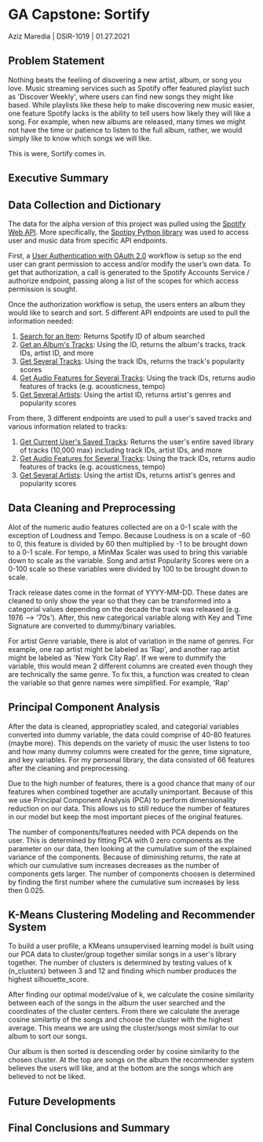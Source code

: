 # GA Capstone: Sortify

Aziz Maredia | DSIR-1019 | 01.27.2021

## Problem Statement

Nothing beats the feeliing of disovering a new artist, album, or song you love. Music streaming services such as Spotify offer featured playlist such as 'Discover Weekly', where users can find new songs they might like based. While playlists like these help to make discovering new music easier, one feature Spotify lacks is the ability to tell users how likely they will like a song. For example, when new albums are released, many times we might not have the time or patience to listen to the full album, rather, we would simply like to know which songs we will like.  


This is were, Sortify comes in. 


## Executive Summary



## Data Collection and Dictionary

The data for the alpha version of this project was pulled using the [Spotify Web API](https://developer.spotify.com/documentation/web-api/). More specifically, the [Spotipy Python library](https://spotipy.readthedocs.io/en/2.16.1/) was used to access user and music data from specific API endpoints.

First, a [User Authentication with OAuth 2.0](https://developer.spotify.com/documentation/general/guides/authorization-guide/) workflow is setup so the end user can grant permission to access and/or modify the user’s own data. To get that authorization, a call is generated to the Spotify Accounts Service / authorize endpoint, passing along a list of the scopes for which access permission is sought.

Once the authorization workflow is setup, the users enters an album they would like to search and sort. 5 different API endpoints are used to pull the information needed:

1. [Search for an Item](https://developer.spotify.com/console/get-search-item/): Returns Spotify ID of album searched
2. [Get an Album's Tracks](https://developer.spotify.com/console/get-album-tracks/): Using the ID, returns the album's tracks, track IDs, artist ID, and more
3. [Get Several Tracks](https://developer.spotify.com/console/get-several-tracks/): Using the track IDs, returns the track's popularity scores
4. [Get Audio Features for Several Tracks](https://developer.spotify.com/console/get-audio-features-several-tracks/): Using the track IDs, returns audio features of tracks (e.g. acousticness, tempo)
5. [Get Several Artists](https://developer.spotify.com/console/get-several-artists/): Using the artist ID, returns artist's genres and popularity scores

From there, 3 different endpoints are used to pull a user's saved tracks and various information related to tracks:

1. [Get Current User's Saved Tracks](https://developer.spotify.com/console/get-current-user-saved-tracks/): Returns the user's entire saved library of tracks (10,000 max) including track IDs, artist IDs, and more
2. [Get Audio Features for Several Tracks](https://developer.spotify.com/console/get-audio-features-several-tracks/): Using the track IDs, returns audio features of tracks (e.g. acousticness, tempo)
3. [Get Several Artists](https://developer.spotify.com/console/get-several-artists/): Using the artist IDs, returns artist's genres and popularity scores

## Data Cleaning and Preprocessing

Alot of the numeric audio features collected are on a 0-1 scale with the exception of Loudness and Tempo. Because Loudness is on a scale of -60 to 0, this feature is divided by 60 then multiplied by -1 to be brought down to a 0-1 scale. For tempo, a MinMax Scaler was used to bring this variable down to scale as the variable. Song and artist Popularity Scores were on a 0-100 scale so these variables were divided by 100 to be brought down to scale.

Track release dates come in the format of YYYY-MM-DD. These dates are cleaned to only show the year so that they can be transformed into a categorial values depending on the decade the track was released (e.g. 1976 --> '70s'). After, this new categorical variable along with Key and Time Signature are converted to dummy/binary variables.  

For artist Genre variable, there is alot of variation in the name of genres. For example, one rap artist might be labeled as 'Rap', and another rap artist might be labeled as 'New York City Rap'. If we were to dummify the variable, this would mean 2 different columns are created even though they are technically the same genre. To fix this, a function was created to clean the variable so that genre names were simplified. For example, 'Rap' 

## Principal Component Analysis

After the data is cleaned, appropriatley scaled, and categorial variables converted into dummy variable, the data could comprise of 40-80 features (maybe more). This depends on the variety of music the user listens to too and how many dummy columns were created for the genre, time signature, and key variables. For my personal library, the data consisted of 66 features after the cleaning and preprocessing.

Due to the high number of features, there is a good chance that many of our features when combined together are acutally unimportant. Because of this we use Principal Component Analysis (PCA) to perform dimensionality reduction on our data. This allows us to still reduce the number of features in our model but keep the most important pieces of the original features.

The number of components/features needed with PCA depends on the user. This is determined by fitting PCA with 0 zero components as the parameter on our data, then looking at the cumulative sum of the explained variance of the components. Because of diminishing returns, the rate at which our cumulative sum increases decreases as the number of components gets larger. The number of components choosen is determined by finding the first number where the cumulative sum increases by less then 0.025.

## K-Means Clustering Modeling and Recommender System

To build a user profile, a KMeans unsupervised learning model is built using our PCA data to cluster/group together similar songs in a user's library together. The number of clusters is determined by testing values of k (n_clusters) between 3 and 12 and finding which number produces the highest silhouette_score.

After finding our optimal model/value of k, we calculate the cosine similarity between each of the songs in the album the user searched and the coordinates of the cluster centers. From there we calculate the average cosine similartiy of the songs and choose the cluster with the highest average. This means we are using the cluster/songs most similar to our album to sort our songs.

Our album is then sorted is descending order by cosine similarity to the chosen cluster. At the top are songs on the album the recommender system believes the users will like, and at the bottom are the songs which are believed to not be liked.

## Future Developments


## Final Conclusions and Summary


